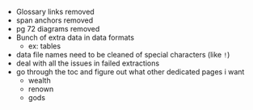 - Glossary links removed
- span anchors removed
- pg 72 diagrams removed
- Bunch of extra data in data formats
  - ex: tables
- data file names need to be cleaned of special characters (like `!`)
- deal with all the issues in failed extractions
- go through the toc and figure out what other dedicated pages i want
  - wealth
  - renown
  - gods
